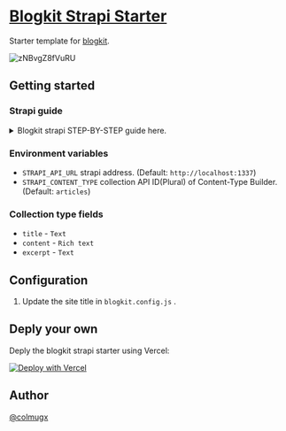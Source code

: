 # [Blogkit Strapi Starter](https://github.com/2nthony/blogkit-strapi-starter)

Starter template for [blogkit](https://github.com/2nthony/blogkit).

![zNBvgZ8fVuRU](https://cdn.jsdelivr.net/gh/2nthony/statics@main/uPic/zNBvgZ8fVuRU.png)

## Getting started

### Strapi guide

<details><summary>Blogkit strapi STEP-BY-STEP guide here.</summary>

#### 1. Create a new strapi project

```sh
npx create-strapi-app@latest my-blog --quickstart
```

#### 2. Register the first administration user, by completing the form, you now have access to the admin panel.

![](https://docs.strapi.io/assets/img/qsg-handson-part1-01-admin_panel_2.a1602906.png)

#### 3. Create collection types with the Content-Type builder.

Create a "Article" collection type

![D1YTS2DESOHb](https://cdn.jsdelivr.net/gh/2nthony/statics@main/uPic/D1YTS2DESOHb.png)

![lDKHvw3PJLth](https://cdn.jsdelivr.net/gh/2nthony/statics@main/uPic/lDKHvw3PJLth.png)

#### 4. Create fields for collection type

![EtmAF7JbiwWR](https://cdn.jsdelivr.net/gh/2nthony/statics@main/uPic/EtmAF7JbiwWR.png)

![R5N0L666vPmk](https://cdn.jsdelivr.net/gh/2nthony/statics@main/uPic/R5N0L666vPmk.png)

![yf0NgOYtq4YL](https://cdn.jsdelivr.net/gh/2nthony/statics@main/uPic/yf0NgOYtq4YL.png)

#### 5. Now create your posts

![BSh4tUUfXOxU](https://cdn.jsdelivr.net/gh/2nthony/statics@main/uPic/BSh4tUUfXOxU.png)

![pih20lHLE4Uu](https://cdn.jsdelivr.net/gh/2nthony/statics@main/uPic/pih20lHLE4Uu.png)

#### 6. Get your posts through the API by setting permissions

![R6YBVcatwmQZ](https://cdn.jsdelivr.net/gh/2nthony/statics@main/uPic/R6YBVcatwmQZ.png)

![YK1cLOy1yKrF](https://cdn.jsdelivr.net/gh/2nthony/statics@main/uPic/YK1cLOy1yKrF.png)

#### 7. Refresh your page

Now you see your post list and post content.

![w74LKUPX24zf](https://cdn.jsdelivr.net/gh/2nthony/statics@main/uPic/w74LKUPX24zf.png)

</details>

### Environment variables

- `STRAPI_API_URL` strapi address. (Default: `http://localhost:1337`)
- `STRAPI_CONTENT_TYPE` collection API ID(Plural) of Content-Type Builder. (Default: `articles`)

### Collection type fields

- `title` - `Text`
- `content` - `Rich text`
- `excerpt` - `Text`

## Configuration

1. Update the site title in `blogkit.config.js` .

## Deply your own

Deply the blogkit strapi starter using Vercel:

[![Deploy with Vercel](https://vercel.com/button)](https://vercel.com/new/clone?repository-url=https%3A%2F%2Fgithub.com%2F2nthony%2Fblogkit-strapi-starter&env=STRAPI_API_URL,STRAPI_CONTENT_TYPE)

## Author

[@colmugx](https://github.com/colmugx)
